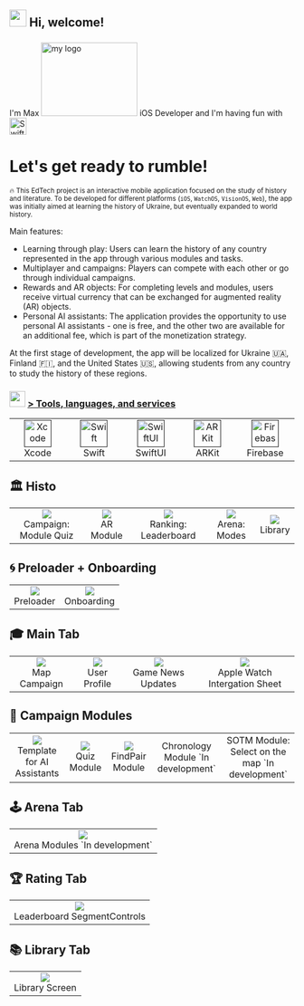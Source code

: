 <h1 align="left" id=""><h2> <img src="https://emojis.slackmojis.com/emojis/images/1588315024/8823/hyperkitty.gif?1588315024" width="30" /> Hi, welcome! </h1>

<h3 align="left"></h2>I'm Max <img src="https://media.giphy.com/media/aXLZvmVw8goBe4cNM6/giphy.gif" alt="my logo" height="130" width="170"> iOS Developer and I'm having fun with <picture>
  <source media="(prefers-color-scheme: dark)" srcset="https://www.swift.org/assets/images/swift~dark.svg">
  <img src="https://www.swift.org/assets/images/swift.svg" alt="Swift logo" height="30">
</picture></h3>


<h1 align="left" >Let's get ready to rumble!</h1>

<sub>🔥 This EdTech project is an interactive mobile application focused on the study of history and literature. To be developed for different platforms (`iOS`, `WatchOS`, `VisionOS`, `Web`), the app was initially aimed at learning the history of Ukraine, but eventually expanded to world history.

Main features:

- Learning through play: Users can learn the history of any country represented in the app through various modules and tasks.
- Multiplayer and campaigns: Players can compete with each other or go through individual campaigns.
- Rewards and AR objects: For completing levels and modules, users receive virtual currency that can be exchanged for augmented reality (AR) objects.
- Personal AI assistants: The application provides the opportunity to use personal AI assistants - one is free, and the other two are available for an additional fee, which is part of the monetization strategy.

At the first stage of development, the app will be localized for Ukraine 🇺🇦, Finland 🇫🇮, and the United States 🇺🇸, allowing students from any country to study the history of these regions.</sub>

<h3> <img src="https://emojis.slackmojis.com/emojis/images/1621024394/39092/cat-roll.gif?1621024394" width="28" /> <a href=""> > Tools, languages, and services </a></h3>

<table>
  <tr>
    <td align="center" width="96">
      <a href="">
        <img src="https://developer.apple.com/assets/elements/icons/xcode-12/xcode-12-96x96_2x.png" width="48" height="48" alt="Xcode" />
      </a>
      <br>Xcode
    </td>
    <td align="center" width="96">
      <a href="">
        <img src="https://developer.apple.com/assets/elements/icons/swift/swift-96x96.png" width="48" height="48" alt="Swift" />
      </a>
      <br>Swift
    </td>
    <td align="center" width="96">
      <a href="">
        <img src="https://developer.apple.com/assets/elements/icons/swiftui/swiftui-96x96_2x.png" width="48" height="48" alt="SwiftUI" />
      </a>
      <br>SwiftUI
    </td>
        <td align="center" width="96">
      <a href="">
        <img src="https://static.wikia.nocookie.net/ipod/images/d/d1/ARKit_2_icon.png/revision/latest?cb=20220417062630" width="48" height="48" alt="ARKit" />
      </a>
      <br>ARKit
    </td>
    <td align="center" width="96">
      <a href="">
        <img src="https://www.gstatic.com/mobilesdk/240501_mobilesdk/firebase_28dp.png" width="48" height="48" alt="Firebase" />
      </a>
      <br>Firebase
    </td>
  </tr>
</table>

## :classical_building: Histo
<table>
  <tr>
    <td align="center">
      <a href="#macropower-tech">
        <img src="https://i.giphy.com/media/v1.Y2lkPTc5MGI3NjExNWl3MmMyNGc3eWI3Zmd0ajQxZW5xNjl1a2x1MWxmZjVmcjlhcnFjZyZlcD12MV9pbnRlcm5hbF9naWZfYnlfaWQmY3Q9Zw/EH81ePaGrOH76kjeAR/giphy.gif">
      </a>
      <br>Campaign: Module Quiz
    </td>
    <td align="center">
      <a href="#macropower-tech">
        <img src="https://i.giphy.com/media/v1.Y2lkPTc5MGI3NjExc3h5dmdmOTV3eWd4Y2N5amphZnc4ams3cWR3a243d2wxbHZzem9nOSZlcD12MV9pbnRlcm5hbF9naWZfYnlfaWQmY3Q9Zw/Q0KAB6g6LZkkBap2V0/giphy.gif">
      </a>
      <br>AR Module
    </td>
    <td align="center">
      <a href="#macropower-tech">
        <img src="https://i.giphy.com/media/v1.Y2lkPTc5MGI3NjExMTRkNmprdHVuaDUwbmlhb3hrZ2k5NnFibTQxb3JueG01dWhhdnpwdiZlcD12MV9pbnRlcm5hbF9naWZfYnlfaWQmY3Q9Zw/M40ta2x3RG3MsAo10T/giphy.gif">
      </a>
      <br>Ranking: Leaderboard 
    </td>
    <td align="center">
      <a href="#macropower-tech">
        <img src="https://i.giphy.com/media/v1.Y2lkPTc5MGI3NjExdWprb2xocWd1bWhtYzlmd253eTZoZjl2dWEyMWNmazJ0MmQ3Y2QyZSZlcD12MV9pbnRlcm5hbF9naWZfYnlfaWQmY3Q9Zw/oXCCcdWqDA9jGv7ai6/giphy.gif">
      </a>
      <br>Arena: Modes 
    </td>
    <td align="center">
      <a href="#macropower-tech">
        <img src="https://i.giphy.com/media/v1.Y2lkPTc5MGI3NjExMmhmMTZqY2c2OGNqeGUwdnoydzcwMW9jM2o4dTh6bjA3d3IycmwwaiZlcD12MV9pbnRlcm5hbF9naWZfYnlfaWQmY3Q9Zw/1hUNUfMpJQ24QiQRAX/giphy.gif">
      </a>
      <br>Library
    </td>
  </tr>
</table>

## :cyclone: Preloader + Onboarding

<table>
  <tr>
    <td align="center">
      <a href="#macropower-tech">
        <img src="https://i.giphy.com/media/v1.Y2lkPTc5MGI3NjExdXB5YmhnMmRqNXdhaWIxMmZzc3hjaGZsaTZ4enlsdWZyM2JmMWdlaCZlcD12MV9pbnRlcm5hbF9naWZfYnlfaWQmY3Q9Zw/R2xBgDrEI7CswmZdKm/giphy.gif">
      </a>
      <br>Preloader
    </td>
    <td align="center">
      <a href="#macropower-tech">
        <img src="https://i.giphy.com/media/v1.Y2lkPTc5MGI3NjExZnI1bjNhcTBvc3plYWZsMjR3a2hzbmN3aG5ndDdmM3g3NnY2NXpreSZlcD12MV9pbnRlcm5hbF9naWZfYnlfaWQmY3Q9Zw/vwQ7ZoH4gbCkva8OK0/giphy.gif">
      </a>
      <br>Onboarding
    </td>
  </tr>
</table>

## :mortar_board: Main Tab

<table>
  <tr>
    <td align="center">
      <a href="#macropower-tech">
        <img src="https://i.giphy.com/media/v1.Y2lkPTc5MGI3NjExOWptNGF2dWpwZ2FydHVidTlpbnh3eG45YWFlcTltcHhwcWZiZnZhciZlcD12MV9pbnRlcm5hbF9naWZfYnlfaWQmY3Q9Zw/uKSKUyNqTgdMuguNR5/giphy.gif">
      </a>
      <br>Map Campaign
    </td>
    <td align="center">
      <a href="#macropower-tech">
        <img src="https://i.giphy.com/media/v1.Y2lkPTc5MGI3NjExdDB0eHJuZDZnZTVmdXJjaWticjAwZnBydm9yZGs0dnRnZmp3OGZ3OCZlcD12MV9pbnRlcm5hbF9naWZfYnlfaWQmY3Q9Zw/Nbu57T7ZBlsAkDsDkw/giphy.gif">
      </a>
      <br>User Profile
    </td>
    <td align="center">
      <a href="#macropower-tech">
        <img src="https://i.giphy.com/media/v1.Y2lkPTc5MGI3NjExc29penJ0NW82ZzRnNnV4NjRlMWljYW5iN3lnNmlsb2tqcnhoeThrZyZlcD12MV9pbnRlcm5hbF9naWZfYnlfaWQmY3Q9Zw/TIDfeZaIk8QCvCHCPi/giphy.gif">
      </a>
      <br>Game News Updates
    </td>
    <td align="center">
      <a href="#macropower-tech">
        <img src="https://i.giphy.com/media/v1.Y2lkPTc5MGI3NjExdXR1eWEwZTVkMHl3ZnVtZGh2Y2xoaW9vYWlpeHM4OGo5cDF3b2p4byZlcD12MV9pbnRlcm5hbF9naWZfYnlfaWQmY3Q9Zw/MPPRDLryymmnciLIOy/giphy.gif">
      </a>
      <br>Apple Watch Intergation Sheet
    </td>
  </tr>
</table>

## :brain: Campaign Modules

<table>
  <tr>
    <td align="center">
      <a href="#macropower-tech">
        <img src="https://i.giphy.com/media/v1.Y2lkPTc5MGI3NjExdThybTUzcG5nbzN0am5pczdvdGg3bWF1bWprNWdtbzF5NWhhbGowZyZlcD12MV9pbnRlcm5hbF9naWZfYnlfaWQmY3Q9Zw/DEkmMYJdXtMcLRu91V/giphy.gif">
      </a>
      <br>Template for AI Assistants
    </td>
    <td align="center">
      <a href="#macropower-tech">
        <img src="https://i.giphy.com/media/v1.Y2lkPTc5MGI3NjExdHF1NDVuZjkxejRieTl1M3V6OHlkcm8xaTUybmt3aW8zcGdndTZrayZlcD12MV9pbnRlcm5hbF9naWZfYnlfaWQmY3Q9Zw/MsSnGy1a4CjVKiAKO2/giphy.gif">
      </a>
      <br>Quiz Module
    </td>
    <td align="center">
      <a href="#macropower-tech">
        <img src="https://i.giphy.com/media/v1.Y2lkPTc5MGI3NjExbXdsOXhlbGUyaDI3cmJnNGZpdnRyZTA0OHRpNngzMTF4ZW1kbm1zdiZlcD12MV9pbnRlcm5hbF9naWZfYnlfaWQmY3Q9Zw/FWSq6Bu8ZsmZYvZdhx/giphy.gif">
      </a>
      <br>FindPair Module
    </td>
    <td align="center">
      <a href="#macropower-tech">
        <img src="">
      </a>
      <br>Chronology Module `In development`
    </td>
    <td align="center">
      <a href="#macropower-tech">
        <img src="">
      </a>
      <br>SOTM Module: Select on the map `In development`
    </td>
  </tr>
</table>

## :joystick: Arena Tab

<table>
  <tr>
    <td align="center">
      <a href="#macropower-tech">
        <img src="https://i.giphy.com/media/v1.Y2lkPTc5MGI3NjExdWprb2xocWd1bWhtYzlmd253eTZoZjl2dWEyMWNmazJ0MmQ3Y2QyZSZlcD12MV9pbnRlcm5hbF9naWZfYnlfaWQmY3Q9Zw/oXCCcdWqDA9jGv7ai6/giphy.gif">
      </a>
      <br>Arena Modules `In development`
    </td>
  </tr>
</table>

## :trophy: Rating Tab

<table>
  <tr>
    <td align="center">
      <a href="#macropower-tech">
        <img src="https://i.giphy.com/media/v1.Y2lkPTc5MGI3NjExOHFtbzJqbjZzcWtlb3Q5a2ZzNHkzYnYwcGF2cTdyem5idW91MTltcCZlcD12MV9pbnRlcm5hbF9naWZfYnlfaWQmY3Q9Zw/N85wBj5FB90v7x5IO4/giphy.gif">
      </a>
      <br>Leaderboard SegmentControls
    </td>
  </tr>
</table>

## :books: Library Tab

<table>
  <tr>
    <td align="center">
      <a href="#macropower-tech">
        <img src="https://i.giphy.com/media/v1.Y2lkPTc5MGI3NjExa2oyMTh6ajkzM2xsenR3ZWNrbHNhbHU3dGo2aGlsNHhvMjBkMHVheiZlcD12MV9pbnRlcm5hbF9naWZfYnlfaWQmY3Q9Zw/7AFh5f1FulSBKndFw0/giphy.gif">
      </a>
      <br>Library Screen
    </td>
  </tr>
</table>
